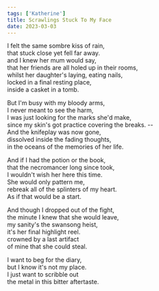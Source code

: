 ```yaml
---  
tags: ['Katherine']  
title: Scrawlings Stuck To My Face  
date: 2023-03-03  
---
```


I felt the same sombre kiss of rain,  
that stuck close yet fell far away.  
and I knew her mum would say,  
that her friends are all holed up in their rooms,  
whilst her daughter's laying, eating nails,  
locked in a final resting place,  
inside a casket in a tomb.

But I'm busy with my bloody arms,  
I never meant to see the harm,  
I was just looking for the marks she'd make,  
since my skin's got practice covering the breaks. --  
And the knifeplay was now gone,  
dissolved inside the fading thoughts,  
in the oceans of the memories of her life.

And if I had the potion or the book,  
that the necromancer long since took,  
I wouldn't wish her here this time.  
She would only pattern me,  
rebreak all of the splinters of my heart.  
As if that would be a start.

And though I dropped out of the fight,  
the minute I knew that she would leave,  
my sanity's the swansong heist,  
it's her final highlight reel.  
crowned by a last artifact  
of mine that she could steal.

I want to beg for the diary,  
but I know it's not my place.  
I just want to scribble out  
the metal in this bitter aftertaste.  
